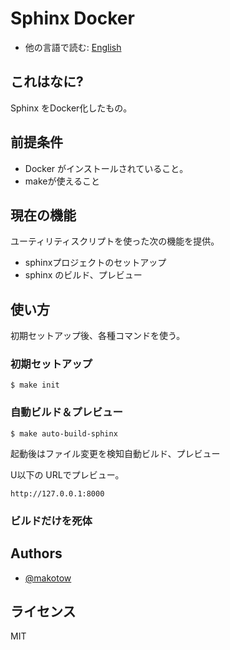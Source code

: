# Sphinx Docker

* 他の言語で読む: [English](README.md)

## これはなに?

Sphinx をDocker化したもの。


## 前提条件

- Docker がインストールされていること。
- makeが使えること

## 現在の機能


ユーティリティスクリプトを使った次の機能を提供。

- sphinxプロジェクトのセットアップ
- sphinx のビルド、プレビュー

## 使い方

初期セットアップ後、各種コマンドを使う。


### 初期セットアップ

```
$ make init
```

### 自動ビルド＆プレビュー

```Examples
$ make auto-build-sphinx
```

起動後はファイル変更を検知自動ビルド、プレビュー

U以下の URLでプレビュー。

```
http://127.0.0.1:8000
```

### ビルドだけを死体
## Authors

- [@makotow](https://github.com/makotow)

## ライセンス

MIT
